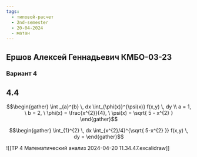 ```yaml
---
tags:
  - типовой-расчет
  - 2nd-semester
  - 20-04-2024
  - матан
---
```


## Ершов Алексей Геннадьевич КМБО-03-23

### Вариант 4

## 4.4
$$\begin{gather}
\int _{a}^{b} \, dx  \int_{\phi(x)}^{\psi(x)} f(x,y) \, dy \\
a = 1, \ b = 2, \ \phi(x) = \frac{x^{2}}{4}, \ \psi(x) = \sqrt{ 5 - x^{2} }
\end{gather}$$

$$\begin{gather}
\int_{1}^{2} \, dx \int_{x^{2}/4}^{\sqrt{ 5-x^{2} }} f(x,y) \, dy = 
\end{gather}$$

![[ТР 4 Математический анализ 2024-04-20 11.34.47.excalidraw]]